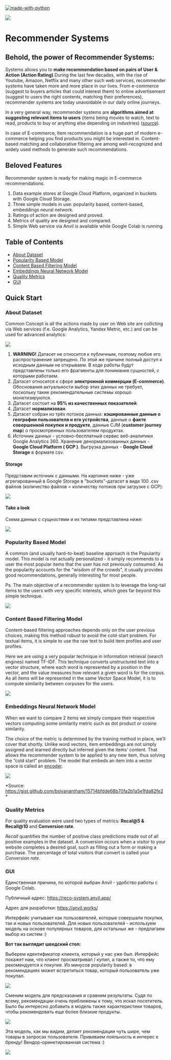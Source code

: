 [![made-with-python](https://img.shields.io/badge/Made%20with-Python-1f425f.svg)](https://www.python.org/)

<img src="./img/recommenderSystemAbout.png" style="max-width: 100%; margin-left: auto; margin-right: auto;" />

# Recommender Systems

## Behold, the power of Recommender Systems:

Systems allows you to **make recommendation based on pairs of User & Action (Action Rating)**.During the last few decades, with the rise of Youtube, Amazon, Netflix and many other such web services, recommender systems have taken more and more place in our lives. From e-commerce (suggest to buyers articles that could interest them) to online advertisement (suggest to users the right contents, matching their preferences), recommender systems are today unavoidable in our daily online journeys.

In a very general way, recommender systems are **algorithms aimed at suggesting relevant items to users** (items being movies to watch, text to read, products to buy or anything else depending on industries) ([source](https://towardsdatascience.com/introduction-to-recommender-systems-6c66cf15ada)).

In case of E-commerce, Item recommendation is a huge part of modern e-commerce helping you find products you might be interested in. Content-based matching and collaborative filtering are among well-recognized and widely used methods to generate such recommendations.

## Beloved Features

Recommender system is ready for making magic in E-commerce recommendations.

1. Data example stores at Google Cloud Platform, organized in buckets with Google Cloud Storage.
2. Three simple models in use: popularity based, content-based, embeddings neural network.
3. Ratings of action are designed and proved.
4. Metrics of quality are designed and compared.
5. Simple Web service via Anvil is available while Google Colab is running.

<!-- START doctoc generated TOC please keep comment here to allow auto update -->
<!-- DON'T EDIT THIS SECTION, INSTEAD RE-RUN doctoc TO UPDATE -->
## Table of Contents

- [About Dataset](#about-dataset)
- [Popularity Based Model](#popularity-based-model)
- [Content Based Filtering Model](#content-based-filtering-model)
- [Embeddings Neural Network Model](#embeddings-neural-network-model)
- [Quality Metrics](#quality-metrics)
- [GUI](#gui)

<!-- END doctoc generated TOC please keep comment here to allow auto update -->
<!-- generated with [DocToc](https://github.com/thlorenz/doctoc) -->

## Quick Start
### About Dataset

Common Concept is all the actions made by user on Web site are collicting via Web services (f.e. Google Analytics, Yandex Metric, etc.) and can be used for advanced analytics:

<img src="./img/GA.png" style="max-width: 100%; margin-left: auto; margin-right: auto;" />

1. **WARNING!** Датасет не относится к публичным, поэтому любое его распространение запрещено. По этой же причине полный доступ к исходным данным не открываем. В ходе работы будут представлены только его фрагменты для понимания сущностей, с которыми работаем.
2. Датасет относится к сфере **электронной коммерции (E-commerce)**. Обоснования актуальности выбор этих данных не требует, поскольку такие рекомендательные системы хорошо монетизируются.
3. Датасет состоит на **95% из качественных показателей**.
4. Датасет **нормализован**.
5. Датасет собран из трёх потоков данных: **кэшированные данные о географии пользователя и его устройства**, данные о **факте совершенной покупки и продукте**, данные CJM (**customer journey map**) о просмотренных пользователем продуктах.
6. Источник данных - условно-бесплатный сервис веб-аналитики Google Analytics 360. Хранение денормализованных данных - **Google Cloud Platform ( GCP )**. Выгрузка данных - **Google Cloud Storage** в формате csv.

#### Storage
Представим источник с данными. На картинке ниже - уже агрегированный в Google Storage в "buckets"-датасет в виде 100 .csv файлов (количество файлов = количеству потоков при загрузке с GCP):

<img src="./img/gcp.png" style="max-width: 100%; margin-left: auto; margin-right: auto;" />

#### Take a look

Схема данных с сущностями и их типами представлена ниже:

<img src="./img/tableSchema.png" style="max-width: 100%; margin-left: auto; margin-right: auto;" />

### Popularity Based Model

A common (and usually hard-to-beat) baseline approach is the Popularity model. This model is not actually personalized - it simply recommends to a user the most popular items that the user has not previously consumed. As the popularity accounts for the "wisdom of the crowds", it usually provides good recommendations, generally interesting for most people.

Ps. The main objective of a recommender system is to leverage the long-tail items to the users with very specific interests, which goes far beyond this simple technique.

<img src="./img/popularity-about.png" style="max-width: 100%; margin-left: auto; margin-right: auto;" />

### Content Based Filtering Model

Content-based filtering approaches depends only on the user previous choices, making this method robust to avoid the cold-start problem. For textual items, it is simple to use the raw text to build item profiles and user profiles.

Here we are using a very popular technique in information retrieval (search engines) named TF-IDF. This technique converts unstructured text into a vector structure, where each word is represented by a position in the vector, and the value measures how relevant a given word is for the corpus. As all items will be represented in the same Vector Space Model, it is to compute similarity between corpuses for the users.

<img src="./img/content-about.png" style="max-width: 100%; margin-left: auto; margin-right: auto;" />

### Embeddings Neural Network Model

When we want to compare 2 items we simply compare their respective vectors computing some similarity metric such as dot product or cosine similarity.

The choice of the metric is determined by the training method in place, we’ll cover that shortly. Unlike word vectors, item embeddings are not simply assigned and learned directly but inferred given the items’ content. That allows the recommender system to be applied to any new item, thus solving the “cold start” problem.
The model that embeds an item into a vector space is called an [encoder](https://tech.olx.com/item2vec-neural-item-embeddings-to-enhance-recommendations-1fd948a6f293).

<img src="./img/embedding-about.png" style="max-width: 100%; margin-left: auto; margin-right: auto;" />

*Source: https://gist.github.com/bsivanantham/15714bfdde68b70fa2b1a5e1fda82fe2 * 

### Quality Metrics

For quality evaluation were used two types of metrics: **Recal@5 & Recall@10** and  **Conversion rate**.

*Recall* quantifies the number of positive class predictions made out of all positive examples in the dataset.
A conversion occurs when a visitor to your website completes a desired goal, such as filling out a form or making a purchase. The percentage of total visitors that convert is called your *Conversion rate*.

### GUI

Единственная причина, по которой выбран Anvil - удобство работы с Google Colab.

Публичный адрес: https://reco-system.anvil.app/

Адрес для разработки: https://anvil.works/

Интерфейс учитывает как пользователей, которые совершали покупки, так и новых пользователей. Для новых пользователей - используем модель на основе популярных товаров, для остальных же - предлагаем выбор из систем :)

**Вот так выглядит шведский стол:**

Выберем идентификатор клиента, который у нас уже был. Интерфейс покажет нам, что клиент просматривал / купил, а также то, что ему рекомендуется к покупке. Из минусов popularity based: в рекомендациях может встретиться товар, который пользователь уже покупал.

<img src="./img/popularity.png" style="max-width: 100%; margin-left: auto; margin-right: auto;" />

Сменим модель для предсказания и сравним результаты. Судя по всему, рекомендации очень приближены к тому, что искал посетитель. Было бы интересно добавить в модель также характеристики товаров, чтобы рекомендовать еще более близкие продукты.

<img src="./img/content.png" style="max-width: 100%; margin-left: auto; margin-right: auto;" />

Эта модель, как мы видим, делает рекомендации чуть шире, чем товары в запросах пользователя. Прививаем лояльность и интерес к бренду! Вендор-оринетированная система :)

<img src="./img/embedding.png" style="max-width: 100%; margin-left: auto; margin-right: auto;" />
